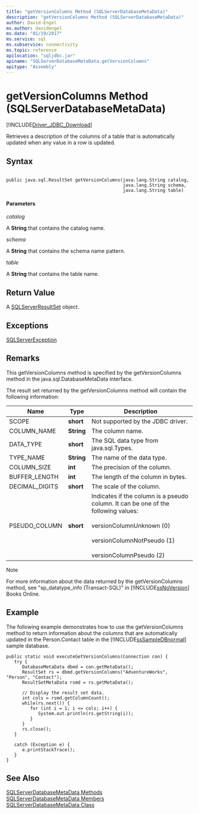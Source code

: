 ```yaml
---
title: "getVersionColumns Method (SQLServerDatabaseMetaData)"
description: "getVersionColumns Method (SQLServerDatabaseMetaData)"
author: David-Engel
ms.author: davidengel
ms.date: "01/19/2017"
ms.service: sql
ms.subservice: connectivity
ms.topic: reference
apilocation: "sqljdbc.jar"
apiname: "SQLServerDatabaseMetaData.getVersionColumns"
apitype: "Assembly"
---
```

# getVersionColumns Method (SQLServerDatabaseMetaData)
[!INCLUDE[Driver_JDBC_Download](../../../includes/driver_jdbc_download.md)]

  Retrieves a description of the columns of a table that is automatically updated when any value in a row is updated.  
  
## Syntax  
  
```  
  
public java.sql.ResultSet getVersionColumns(java.lang.String catalog,  
                                            java.lang.String schema,  
                                            java.lang.String table)  
```  
  
#### Parameters  
 *catalog*  
  
 A **String** that contains the catalog name.  
  
 *schema*  
  
 A **String** that contains the schema name pattern.  
  
 *table*  
  
 A **String** that contains the table name.  
  
## Return Value  
 A [SQLServerResultSet](../../../connect/jdbc/reference/sqlserverresultset-class.md) object.  
  
## Exceptions  
 [SQLServerException](../../../connect/jdbc/reference/sqlserverexception-class.md)  
  
## Remarks  
 This getVersionColumns method is specified by the getVersionColumns method in the java.sql.DatabaseMetaData interface.  
  
 The result set returned by the getVersionColumns method will contain the following information:  
  
|Name|Type|Description|  
|----------|----------|-----------------|  
|SCOPE|**short**|Not supported by the JDBC driver.|  
|COLUMN_NAME|**String**|The column name.|  
|DATA_TYPE|**short**|The SQL data type from java.sql.Types.|  
|TYPE_NAME|**String**|The name of the data type.|  
|COLUMN_SIZE|**int**|The precision of the column.|  
|BUFFER_LENGTH|**int**|The length of the column in bytes.|  
|DECIMAL_DIGITS|**short**|The scale of the column.|  
|PSEUDO_COLUMN|**short**|Indicates if the column is a pseudo column. It can be one of the following values:<br /><br /> versionColumnUnknown (0)<br /><br /> versionColumnNotPseudo (1)<br /><br /> versionColumnPseudo (2)|  
  
> [!NOTE]  
>  For more information about the data returned by the getVersionColumns method, see "sp_datatype_info (Transact-SQL)" in [!INCLUDE[ssNoVersion](../../../includes/ssnoversion-md.md)] Books Online.  
  
## Example  
 The following example demonstrates how to use the getVersionColumns method to return information about the columns that are automatically updated in the Person.Contact table in the [!INCLUDE[ssSampleDBnormal](../../../includes/sssampledbnormal-md.md)] sample database.  
  
```  
public static void executeGetVersionColumns(Connection con) {  
   try {  
      DatabaseMetaData dbmd = con.getMetaData();  
      ResultSet rs = dbmd.getVersionColumns("AdventureWorks", "Person", "Contact");  
      ResultSetMetaData rsmd = rs.getMetaData();  
  
      // Display the result set data.  
      int cols = rsmd.getColumnCount();  
      while(rs.next()) {  
         for (int i = 1; i <= cols; i++) {  
            System.out.println(rs.getString(i));  
         }  
      }  
      rs.close();  
   }   
  
   catch (Exception e) {  
      e.printStackTrace();  
   }  
}  
```  
  
## See Also  
 [SQLServerDatabaseMetaData Methods](../../../connect/jdbc/reference/sqlserverdatabasemetadata-methods.md)   
 [SQLServerDatabaseMetaData Members](../../../connect/jdbc/reference/sqlserverdatabasemetadata-members.md)   
 [SQLServerDatabaseMetaData Class](../../../connect/jdbc/reference/sqlserverdatabasemetadata-class.md)  
  
  
